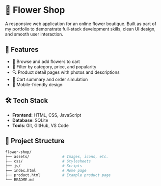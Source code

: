 # 🌸 Flower Shop

A responsive web application for an online flower boutique. Built as part of my portfolio to demonstrate full-stack development skills, clean UI design, and smooth user interaction.

## 🚀 Features

- 🛒 Browse and add flowers to cart
- 💐 Filter by category, price, and popularity
- 🔍 Product detail pages with photos and descriptions
- 🧾 Cart summary and order simulation
- 📱 Mobile-friendly design

## 🛠️ Tech Stack

- **Frontend**: HTML, CSS, JavaScript 
- **Database**: SQLite
- **Tools**: Git, GitHub, VS Code

## 📂 Project Structure

```bash
flower-shop/
├── assets/               # Images, icons, etc.
├── css/                  # Stylesheets
├── js/                   # Scripts
├── index.html            # Home page
├── product.html          # Example product page
└── README.md             
